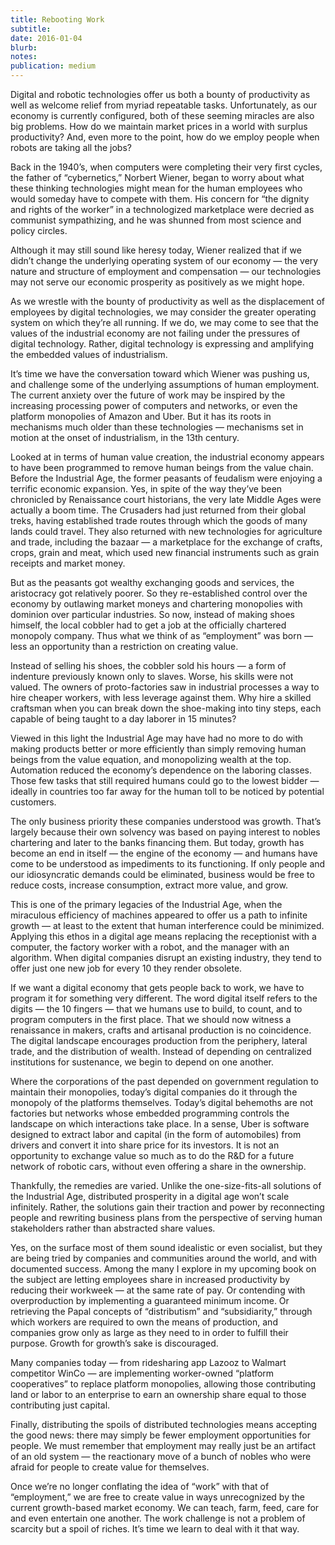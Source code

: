 ```yaml
---
title: Rebooting Work
subtitle: 
date: 2016-01-04
blurb: 
notes: 
publication: medium
---
```


Digital and robotic technologies offer us both a bounty of productivity as well as welcome relief from myriad repeatable tasks. Unfortunately, as our economy is currently configured, both of these seeming miracles are also big problems. How do we maintain market prices in a world with surplus productivity? And, even more to the point, how do we employ people when robots are taking all the jobs?

Back in the 1940’s, when computers were completing their very first cycles, the father of “cybernetics,” Norbert Wiener, began to worry about what these thinking technologies might mean for the human employees who would someday have to compete with them. His concern for “the dignity and rights of the worker” in a technologized marketplace were decried as communist sympathizing, and he was shunned from most science and policy circles.

Although it may still sound like heresy today, Wiener realized that if we didn’t change the underlying operating system of our economy — the very nature and structure of employment and compensation — our technologies may not serve our economic prosperity as positively as we might hope.

As we wrestle with the bounty of productivity as well as the displacement of employees by digital technologies, we may consider the greater operating system on which they’re all running. If we do, we may come to see that the values of the industrial economy are not failing under the pressures of digital technology. Rather, digital technology is expressing and amplifying the embedded values of industrialism.

It’s time we have the conversation toward which Wiener was pushing us, and challenge some of the underlying assumptions of human employment. The current anxiety over the future of work may be inspired by the increasing processing power of computers and networks, or even the platform monopolies of Amazon and Uber. But it has its roots in mechanisms much older than these technologies — mechanisms set in motion at the onset of industrialism, in the 13th century.

Looked at in terms of human value creation, the industrial economy appears to have been programmed to remove human beings from the value chain. Before the Industrial Age, the former peasants of feudalism were enjoying a terrific economic expansion. Yes, in spite of the way they’ve been chronicled by Renaissance court historians, the very late Middle Ages were actually a boom time. The Crusaders had just returned from their global treks, having established trade routes through which the goods of many lands could travel. They also returned with new technologies for agriculture and trade, including the bazaar — a marketplace for the exchange of crafts, crops, grain and meat, which used new financial instruments such as grain receipts and market money.

But as the peasants got wealthy exchanging goods and services, the aristocracy got relatively poorer. So they re-established control over the economy by outlawing market moneys and chartering monopolies with dominion over particular industries. So now, instead of making shoes himself, the local cobbler had to get a job at the officially chartered monopoly company. Thus what we think of as “employment” was born — less an opportunity than a restriction on creating value.

Instead of selling his shoes, the cobbler sold his hours — a form of indenture previously known only to slaves. Worse, his skills were not valued. The owners of proto-factories saw in industrial processes a way to hire cheaper workers, with less leverage against them. Why hire a skilled craftsman when you can break down the shoe-making into tiny steps, each capable of being taught to a day laborer in 15 minutes?

Viewed in this light the Industrial Age may have had no more to do with making products better or more efficiently than simply removing human beings from the value equation, and monopolizing wealth at the top. Automation reduced the economy’s dependence on the laboring classes. Those few tasks that still required humans could go to the lowest bidder — ideally in countries too far away for the human toll to be noticed by potential customers.

The only business priority these companies understood was growth. That’s largely because their own solvency was based on paying interest to nobles chartering and later to the banks financing them. But today, growth has become an end in itself — the engine of the economy — and humans have come to be understood as impediments to its functioning. If only people and our idiosyncratic demands could be eliminated, business would be free to reduce costs, increase consumption, extract more value, and grow.

This is one of the primary legacies of the Industrial Age, when the miraculous efficiency of machines appeared to offer us a path to infinite growth — at least to the extent that human interference could be minimized. Applying this ethos in a digital age means replacing the receptionist with a computer, the factory worker with a robot, and the manager with an algorithm. When digital companies disrupt an existing industry, they tend to offer just one new job for every 10 they render obsolete.

If we want a digital economy that gets people back to work, we have to program it for something very different. The word digital itself refers to the digits — the 10 fingers — that we humans use to build, to count, and to program computers in the first place. That we should now witness a renaissance in makers, crafts and artisanal production is no coincidence. The digital landscape encourages production from the periphery, lateral trade, and the distribution of wealth. Instead of depending on centralized institutions for sustenance, we begin to depend on one another.

Where the corporations of the past depended on government regulation to maintain their monopolies, today’s digital companies do it through the monopoly of the platforms themselves. Today’s digital behemoths are not factories but networks whose embedded programming controls the landscape on which interactions take place. In a sense, Uber is software designed to extract labor and capital (in the form of automobiles) from drivers and convert it into share price for its investors. It is not an opportunity to exchange value so much as to do the R&D for a future network of robotic cars, without even offering a share in the ownership.

Thankfully, the remedies are varied. Unlike the one-size-fits-all solutions of the Industrial Age, distributed prosperity in a digital age won’t scale infinitely. Rather, the solutions gain their traction and power by reconnecting people and rewriting business plans from the perspective of serving human stakeholders rather than abstracted share values.

Yes, on the surface most of them sound idealistic or even socialist, but they are being tried by companies and communities around the world, and with documented success. Among the many I explore in my upcoming book on the subject are letting employees share in increased productivity by reducing their workweek — at the same rate of pay. Or contending with overproduction by implementing a guaranteed minimum income. Or retrieving the Papal concepts of “distributism” and “subsidiarity,” through which workers are required to own the means of production, and companies grow only as large as they need to in order to fulfill their purpose. Growth for growth’s sake is discouraged.

Many companies today — from ridesharing app Lazooz to Walmart competitor WinCo — are implementing worker-owned “platform cooperatives” to replace platform monopolies, allowing those contributing land or labor to an enterprise to earn an ownership share equal to those contributing just capital.

Finally, distributing the spoils of distributed technologies means accepting the good news: there may simply be fewer employment opportunities for people. We must remember that employment may really just be an artifact of an old system — the reactionary move of a bunch of nobles who were afraid for people to create value for themselves.

Once we’re no longer conflating the idea of “work” with that of “employment,” we are free to create value in ways unrecognized by the current growth-based market economy. We can teach, farm, feed, care for and even entertain one another. The work challenge is not a problem of scarcity but a spoil of riches. It’s time we learn to deal with it that way.
